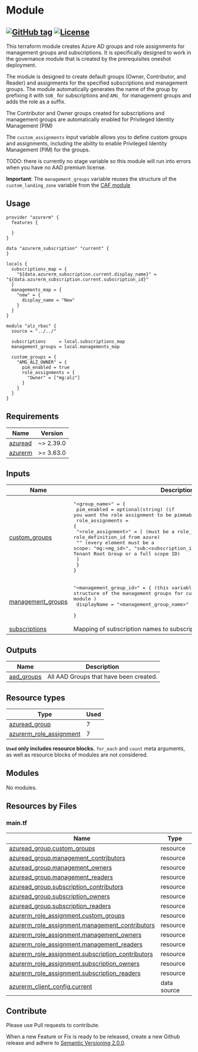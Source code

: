 # Module
[![GitHub tag](https://img.shields.io/github/tag/qbeyond/terraform-azurerm-alz-rbac.svg)](https://registry.terraform.io/modules/qbeyond/alz-rbac/azurerm/latest)
[![License](https://img.shields.io/github/license/qbeyond/terraform-azurerm-alz-rbac.svg)](https://github.com/qbeyond/terraform-azurerm-alz-rbac/blob/main/LICENSE)
----

This terraform module creates Azure AD groups and role assignments for management groups and subscriptions. It is specifically designed to work in the governance module that is created by the prerequisites oneshot deployment.

The module is designed to create default groups (Owner, Contributor, and Reader) and assignments for the specified subscriptions and management groups. The module automatically generates the name of the group by prefixing it with `SUB_` for subscriptions and `AMG_` for management groups and adds the role as a suffix.

The Contributor and Owner groups created for subscriptions and management groups are automatically enabled for Privileged Identity Management (PIM)

The `custom_assignments` input variable allows you to define custom groups and assignments, including the ability to enable Privileged Identity Management (PIM) for the groups.

TODO: there is currently no stage variable so this module will run into errors when you have no AAD premium license.

**Important**: The `management_groups` variable reuses the structure of the `custom_landing_zone` variable from the [CAF module](https://github.com/Azure/terraform-azurerm-caf-enterprise-scale/wiki/%5BExamples%5D-Deploy-Custom-Landing-Zone-Archetypes)

<!-- BEGIN_TF_DOCS -->
## Usage

```hcl
provider "azurerm" {
  features {

  }
}

data "azurerm_subscription" "current" {
}

locals {
  subscriptions_map = {
    "${data.azurerm_subscription.current.display_name}" = "${data.azurerm_subscription.current.subscription_id}"
  }
  managements_map = {
    "new" = {
      display_name = "New"
    }
  }
}

module "alz_rbac" {
  source = "../../"

  subscriptions     = local.subscriptions_map
  management_groups = local.managements_map

  custom_groups = {
    "AMG_ALZ_OWNER" = {
      pim_enabled = true
      role_assignments = {
        "Owner" = ["mg:alz"]
      }
    }
  }
}
```

## Requirements

| Name | Version |
|------|---------|
| <a name="requirement_azuread"></a> [azuread](#requirement\_azuread) | ~> 2.39.0 |
| <a name="requirement_azurerm"></a> [azurerm](#requirement\_azurerm) | >= 3.63.0 |

## Inputs

| Name | Description | Type | Default | Required |
|------|-------------|------|---------|:--------:|
| <a name="input_custom_groups"></a> [custom\_groups](#input\_custom\_groups) | <pre>"<group_name>" = {<br>    pim_enabled         = optional(string)    (if you want the role assignment to be pimmable) <br>    role_assignments = {<br>      "<role_assignment>" = [                 (must be a role_definition_name or role_definition_id from azure)<br>        "<scope>"                             (every element must be a scope: "mg:<mg_id>", "sub:<subscription_id>", "root" for Tenant Root Group or a full scope ID)<br>      ]<br>    }<br>}</pre> | <pre>map(object({<br>    pim_enabled      = optional(bool)<br>    role_assignments = map(list(string))<br>  }))</pre> | `{}` | no |
| <a name="input_management_groups"></a> [management\_groups](#input\_management\_groups) | <pre>"<management_group_id>" = {                 (this variable is reusing the structure of the management groups for custom_landing_zones from the caf module )<br>    displayName = "<management_group_name>"<br>  }</pre> | <pre>map(object({<br>    display_name = string<br>  }))</pre> | `{}` | no |
| <a name="input_subscriptions"></a> [subscriptions](#input\_subscriptions) | Mapping of subscription names to subscription IDs. | `map(string)` | `{}` | no |
## Outputs

| Name | Description |
|------|-------------|
| <a name="output_aad_groups"></a> [aad\_groups](#output\_aad\_groups) | All AAD Groups that have been created. |

## Resource types

| Type | Used |
|------|-------|
| [azuread_group](https://registry.terraform.io/providers/hashicorp/azuread/latest/docs/resources/group) | 7 |
| [azurerm_role_assignment](https://registry.terraform.io/providers/hashicorp/azurerm/latest/docs/resources/role_assignment) | 7 |

**`Used` only includes resource blocks.** `for_each` and `count` meta arguments, as well as resource blocks of modules are not considered.

## Modules

No modules.

## Resources by Files

### main.tf

| Name | Type |
|------|------|
| [azuread_group.custom_groups](https://registry.terraform.io/providers/hashicorp/azuread/latest/docs/resources/group) | resource |
| [azuread_group.management_contributors](https://registry.terraform.io/providers/hashicorp/azuread/latest/docs/resources/group) | resource |
| [azuread_group.management_owners](https://registry.terraform.io/providers/hashicorp/azuread/latest/docs/resources/group) | resource |
| [azuread_group.management_readers](https://registry.terraform.io/providers/hashicorp/azuread/latest/docs/resources/group) | resource |
| [azuread_group.subscription_contributors](https://registry.terraform.io/providers/hashicorp/azuread/latest/docs/resources/group) | resource |
| [azuread_group.subscription_owners](https://registry.terraform.io/providers/hashicorp/azuread/latest/docs/resources/group) | resource |
| [azuread_group.subscription_readers](https://registry.terraform.io/providers/hashicorp/azuread/latest/docs/resources/group) | resource |
| [azurerm_role_assignment.custom_groups](https://registry.terraform.io/providers/hashicorp/azurerm/latest/docs/resources/role_assignment) | resource |
| [azurerm_role_assignment.management_contributors](https://registry.terraform.io/providers/hashicorp/azurerm/latest/docs/resources/role_assignment) | resource |
| [azurerm_role_assignment.management_owners](https://registry.terraform.io/providers/hashicorp/azurerm/latest/docs/resources/role_assignment) | resource |
| [azurerm_role_assignment.management_readers](https://registry.terraform.io/providers/hashicorp/azurerm/latest/docs/resources/role_assignment) | resource |
| [azurerm_role_assignment.subscription_contributors](https://registry.terraform.io/providers/hashicorp/azurerm/latest/docs/resources/role_assignment) | resource |
| [azurerm_role_assignment.subscription_owners](https://registry.terraform.io/providers/hashicorp/azurerm/latest/docs/resources/role_assignment) | resource |
| [azurerm_role_assignment.subscription_readers](https://registry.terraform.io/providers/hashicorp/azurerm/latest/docs/resources/role_assignment) | resource |
| [azurerm_client_config.current](https://registry.terraform.io/providers/hashicorp/azurerm/latest/docs/data-sources/client_config) | data source |
<!-- END_TF_DOCS -->

## Contribute

Please use Pull requests to contribute.

When a new Feature or Fix is ready to be released, create a new Github release and adhere to [Semantic Versioning 2.0.0](https://semver.org/lang/de/spec/v2.0.0.html).